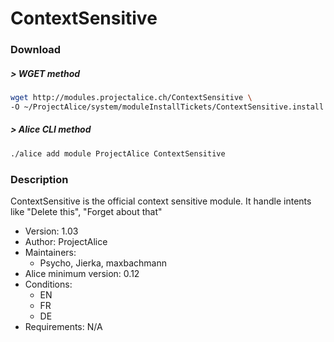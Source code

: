 # ContextSensitive

### Download

##### > WGET method
```bash
wget http://modules.projectalice.ch/ContextSensitive \
-O ~/ProjectAlice/system/moduleInstallTickets/ContextSensitive.install
```

##### > Alice CLI method
```bash
./alice add module ProjectAlice ContextSensitive
```

### Description
ContextSensitive is the official context sensitive module. It handle intents like "Delete this", "Forget about that"

- Version: 1.03
- Author: ProjectAlice
- Maintainers:
  - Psycho, Jierka, maxbachmann
- Alice minimum version: 0.12
- Conditions:
  - EN
  - FR
  - DE
- Requirements: N/A
